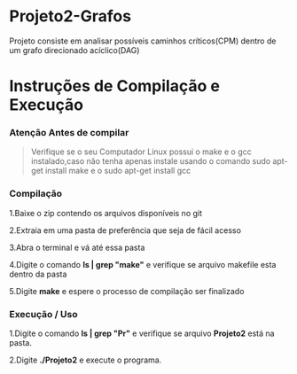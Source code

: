 # Projeto2-Grafos

Projeto consiste em analisar possíveis caminhos críticos(CPM) dentro de um grafo direcionado acíclico(DAG)

# Instruções de Compilação e Execução
### Atenção Antes de compilar
>Verifique se o seu Computador Linux possui o make e o gcc instalado,caso não tenha apenas instale usando o comando sudo apt-get install make e o sudo apt-get install gcc

### Compilação
1.Baixe o zip contendo os arquivos disponíveis no git

2.Extraia em uma pasta de preferência que seja de fácil acesso

3.Abra o terminal e vá até essa pasta

4.Digite o comando  <b>ls | grep "make"</b> e verifique se arquivo makefile esta dentro da pasta

5.Digite <b>make</b> e espere o processo de compilação ser finalizado

### Execução / Uso
1.Digite o comando <b>ls | grep "Pr"</b> e verifique se arquivo <b>Projeto2</b> está na pasta.

2.Digite <b>./Projeto2</b> e execute o programa.

